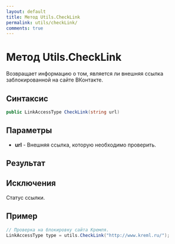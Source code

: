 ```yaml
---
layout: default
title: Метод Utils.CheckLink
permalink: utils/checkLink/
comments: true
---
```

# Метод Utils.CheckLink
Возвращает информацию о том, является ли внешняя ссылка заблокированной на сайте ВКонтакте.

## Синтаксис
```csharp
public LinkAccessType CheckLink(string url)
```

## Параметры
+ **url** - Внешняя ссылка, которую необходимо проверить.
## Результат

## Исключения
Статус ссылки.

## Пример
```csharp
// Проверка на блокировку сайта Кремля.
LinkAccessType type = utils.CheckLink("http://www.kreml.ru/‎");
```